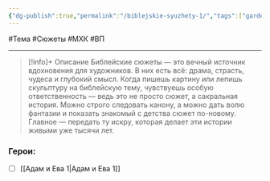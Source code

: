 ```yaml
---
{"dg-publish":true,"permalink":"/biblejskie-syuzhety-1/","tags":["gardenEntry"]}
---
```



#Тема #Сюжеты #МХК #ВП 

---

> [!info]+ Описание
> Библейские сюжеты — это вечный источник вдохновения для художников. В них есть всё: драма, страсть, чудеса и глубокий смысл. Когда пишешь картину или лепишь скульптуру на библейскую тему, чувствуешь особую ответственность — ведь это не просто сюжет, а сакральная история. Можно строго следовать канону, а можно дать волю фантазии и показать знакомый с детства сюжет по-новому. Главное — передать ту искру, которая делает эти истории живыми уже тысячи лет.
### Герои:
- [ ] [[Адам и Ева 1\|Адам и Ева 1]]
